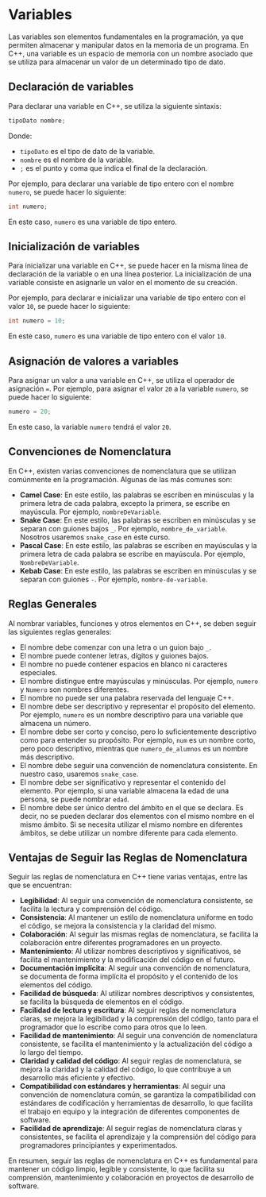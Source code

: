# Variables

Las variables son elementos fundamentales en la programación, ya que permiten almacenar y manipular datos en la memoria
de un programa. En C++, una variable es un espacio de memoria con un nombre asociado que se utiliza para almacenar un
valor de un determinado tipo de dato.

## Declaración de variables

Para declarar una variable en C++, se utiliza la siguiente sintaxis:

```c++
tipoDato nombre;
```

Donde:

- `tipoDato` es el tipo de dato de la variable.
- `nombre` es el nombre de la variable.
- `;` es el punto y coma que indica el final de la declaración.

Por ejemplo, para declarar una variable de tipo entero con el nombre `numero`, se puede hacer lo siguiente:

```c++
int numero;
```

En este caso, `numero` es una variable de tipo entero.

## Inicialización de variables

Para inicializar una variable en C++, se puede hacer en la misma línea de declaración de la variable o en una línea
posterior. La inicialización de una variable consiste en asignarle un valor en el momento de su creación.

Por ejemplo, para declarar e inicializar una variable de tipo entero con el valor `10`, se puede hacer lo siguiente:

```c++
int numero = 10;
```

En este caso, `numero` es una variable de tipo entero con el valor `10`.

## Asignación de valores a variables

Para asignar un valor a una variable en C++, se utiliza el operador de asignación `=`. Por ejemplo, para asignar el
valor
`20` a la variable `numero`, se puede hacer lo siguiente:

```c++
numero = 20;
```

En este caso, la variable `numero` tendrá el valor `20`.

## Convenciones de Nomenclatura

En C++, existen varias convenciones de nomenclatura que se utilizan comúnmente en la programación. Algunas de las más
comunes son:

- **Camel Case**: En este estilo, las palabras se escriben en minúsculas y la primera letra de cada palabra, excepto la
  primera, se escribe en mayúscula. Por ejemplo, `nombreDeVariable`.
- **Snake Case**: En este estilo, las palabras se escriben en minúsculas y se separan con guiones bajos `_`. Por
  ejemplo,
  `nombre_de_variable`. Nosotros usaremos `snake_case` en este curso.
- **Pascal Case**: En este estilo, las palabras se escriben en mayúsculas y la primera letra de cada palabra se escribe
  en
  mayúscula. Por ejemplo, `NombreDeVariable`.
- **Kebab Case**: En este estilo, las palabras se escriben en minúsculas y se separan con guiones `-`. Por ejemplo,
  `nombre-de-variable`.

## Reglas Generales

Al nombrar variables, funciones y otros elementos en C++, se deben seguir las siguientes reglas generales:

- El nombre debe comenzar con una letra o un guion bajo `_`.
- El nombre puede contener letras, dígitos y guiones bajos.
- El nombre no puede contener espacios en blanco ni caracteres especiales.
- El nombre distingue entre mayúsculas y minúsculas. Por ejemplo, `numero` y `Numero` son nombres diferentes.
- El nombre no puede ser una palabra reservada del lenguaje C++.
- El nombre debe ser descriptivo y representar el propósito del elemento. Por ejemplo, `numero` es un nombre descriptivo
  para una variable que almacena un número.
- El nombre debe ser corto y conciso, pero lo suficientemente descriptivo como para entender su propósito. Por ejemplo,
  `num` es un nombre corto, pero poco descriptivo, mientras que `numero_de_alumnos` es un nombre más descriptivo.
- El nombre debe seguir una convención de nomenclatura consistente. En nuestro caso, usaremos `snake_case`.
- El nombre debe ser significativo y representar el contenido del elemento. Por ejemplo, si una variable almacena la
  edad de una persona, se puede nombrar `edad`.
- El nombre debe ser único dentro del ámbito en el que se declara. Es decir, no se pueden declarar dos elementos con el
  mismo nombre en el mismo ámbito. Si se necesita utilizar el mismo nombre en diferentes ámbitos, se debe utilizar un
  nombre diferente para cada elemento.

## Ventajas de Seguir las Reglas de Nomenclatura

Seguir las reglas de nomenclatura en C++ tiene varias ventajas, entre las que se encuentran:

- **Legibilidad**: Al seguir una convención de nomenclatura consistente, se facilita la lectura y comprensión del
  código.
- **Consistencia**: Al mantener un estilo de nomenclatura uniforme en todo el código, se mejora la consistencia y la
  claridad del mismo.
- **Colaboración**: Al seguir las mismas reglas de nomenclatura, se facilita la colaboración entre diferentes
  programadores en un proyecto.
- **Mantenimiento**: Al utilizar nombres descriptivos y significativos, se facilita el mantenimiento y la modificación
  del código en el futuro.
- **Documentación implícita**: Al seguir una convención de nomenclatura, se documenta de forma implícita el propósito y
  el contenido de los elementos del código.
- **Facilidad de búsqueda**: Al utilizar nombres descriptivos y consistentes, se facilita la búsqueda de elementos en el
  código.
- **Facilidad de lectura y escritura**: Al seguir reglas de nomenclatura claras, se mejora la legibilidad y la
  comprensión del código, tanto para el programador que lo escribe como para otros que lo leen.
- **Facilidad de mantenimiento**: Al seguir una convención de nomenclatura consistente, se facilita el mantenimiento y
  la actualización del código a lo largo del tiempo.
- **Claridad y calidad del código**: Al seguir reglas de nomenclatura, se mejora la claridad y la calidad del código,
  lo que contribuye a un desarrollo más eficiente y efectivo.
- **Compatibilidad con estándares y herramientas**: Al seguir una convención de nomenclatura común, se garantiza la
  compatibilidad con estándares de codificación y herramientas de desarrollo, lo que facilita el trabajo en equipo y la
  integración de diferentes componentes de software.
- **Facilidad de aprendizaje**: Al seguir reglas de nomenclatura claras y consistentes, se facilita el aprendizaje y la
  comprensión del código para programadores principiantes y experimentados.

En resumen, seguir las reglas de nomenclatura en C++ es fundamental para mantener un código limpio, legible y
consistente, lo que facilita su comprensión, mantenimiento y colaboración en proyectos de desarrollo de software.